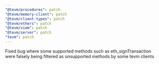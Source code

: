 ```yaml
---
"@tevm/procedures": patch
"@tevm/memory-client": patch
"@tevm/client-types": patch
"@tevm/ethers": patch
"@tevm/viem": patch
"@tevm/server": patch
"tevm": patch
---
```


Fixed bug where some supported methods such as eth_signTransaction were falsely being filtered as unsupported methods by some tevm clients
